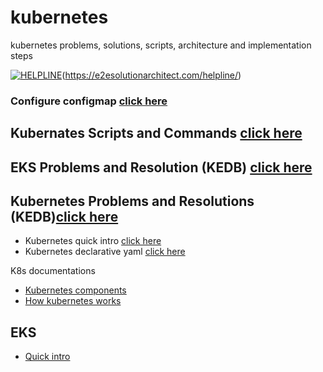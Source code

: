 # kubernetes
kubernetes problems, solutions, scripts, architecture and implementation steps

[![HELPLINE](https://github.com/e2eSolutionArchitect/academy/assets/8308302/3b85acaf-50f5-4a4f-850d-46216de108af)](Helpline)(https://e2esolutionarchitect.com/helpline/)

### Configure configmap [click here](https://github.com/e2eSolutionArchitect/scripts/blob/main/kubernetes/configure-kubeconfig.md)

## Kubernates Scripts and Commands [click here](https://github.com/e2eSolutionArchitect/scripts/blob/main/kubernetes/commands/k8s-handy-commands.md)

## EKS Problems and Resolution (KEDB) [click here](https://github.com/e2eSolutionArchitect/KEDB/tree/main/aws/eks)
## Kubernetes Problems and Resolutions (KEDB)[click here](https://github.com/e2eSolutionArchitect/KEDB/tree/main/kubernetes)

- Kubernetes quick intro [click here](https://github.com/e2eSolutionArchitect/KEDB/blob/main/kubernetes/k8s-quick-intro.md)
- Kubernetes declarative yaml [click here](https://github.com/e2eSolutionArchitect/scripts/tree/main/kubernetes)

K8s documentations
- [Kubernetes components](https://kubernetes.io/docs/concepts/overview/components/)
- [How kubernetes works](https://www.cncf.io/blog/2019/08/19/how-kubernetes-works/)

## EKS
- [Quick intro](https://github.com/e2eSolutionArchitect/kubernetes/blob/main/EKS/readme.md)

